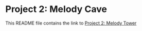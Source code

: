# Project 2: Melody Cave

This README file contains the link to [Project 2: Melody Tower](https://danielcacatian.github.io/CART-253/projects/project2/)

